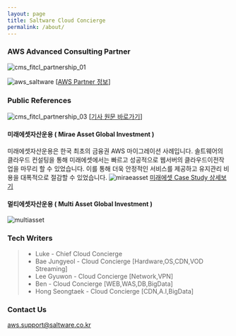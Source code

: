 ```yaml
---
layout: page
title: Saltware Cloud Concierge
permalink: /about/
---
```


### AWS Advanced Consulting Partner
![cms_fitcl_partnership_01](https://user-images.githubusercontent.com/30482872/29053412-f0a528ca-7c2a-11e7-93d1-94664b2058fb.gif)

![aws_saltware](https://user-images.githubusercontent.com/29446742/29101274-1395a942-7cec-11e7-814d-edaf82bbb9b6.png)
[[AWS Partner 정보](https://aws.amazon.com/ko/partners/find/partnerdetails/?n=Saltware&id=001E000000xHZ4MIAW#psf-solutions)]

### Public References
![cms_fitcl_partnership_03](https://user-images.githubusercontent.com/30482872/29053430-00e02654-7c2b-11e7-8e37-a1aa3bda5ff2.gif)
[[기사 원문 바로가기](http://www.etnews.com/20150721000197)]

#### 미래에셋자산운용 ( Mirae Asset Global Investment )
미래에셋자산운용은 한국 최초의 금융권 AWS 마이그레이션 사례입니다. 솔트웨어의 클라우드 컨설팅을 통해 미래에셋에서는 빠르고 성공적으로 웹서버의 클라우드이전작업을 마무리 할 수 있었습니다. 이를 통해 더욱 안정적인 서비스를 제공하고 유지관리 비용을 대폭적으로 절감할 수 있었습니다.
![miraeasset](https://user-images.githubusercontent.com/29446742/29102407-d998ce7e-7cf3-11e7-9751-2601b4bcbcab.jpg)
[미래에셋 Case Study 상세보기](https://aws.amazon.com/ko/solutions/case-studies/miraeasset/)

#### 멀티에셋자산운용 ( Multi Asset Global Investment )

![multiasset](https://user-images.githubusercontent.com/29446742/29102408-dbeb59ee-7cf3-11e7-909c-816f8fc11445.jpg)


### Tech Writers
>- Luke - Chief Cloud Concierge
>- Bae Jungyeol - Cloud Concierge [Hardware,OS,CDN,VOD Streaming]
>- Lee Gyuwon - Cloud Concierge [Network,VPN]
>- Ben - Cloud Concierge [WEB,WAS,DB,BigData]
>- Hong Seongtaek - Cloud Concierge [CDN,A.I,BigData]


### Contact Us

[aws.support@saltware.co.kr](mailto:aws.support@saltware.co.kr)
